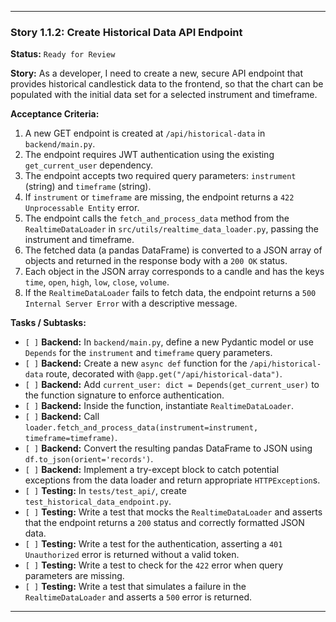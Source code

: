 ---

### **Story 1.1.2: Create Historical Data API Endpoint**

**Status:** `Ready for Review`

**Story:**
As a developer, I need to create a new, secure API endpoint that provides historical candlestick data to the frontend, so that the chart can be populated with the initial data set for a selected instrument and timeframe.

**Acceptance Criteria:**
1.  A new GET endpoint is created at `/api/historical-data` in `backend/main.py`.
2.  The endpoint requires JWT authentication using the existing `get_current_user` dependency.
3.  The endpoint accepts two required query parameters: `instrument` (string) and `timeframe` (string).
4.  If `instrument` or `timeframe` are missing, the endpoint returns a `422 Unprocessable Entity` error.
5.  The endpoint calls the `fetch_and_process_data` method from the `RealtimeDataLoader` in `src/utils/realtime_data_loader.py`, passing the instrument and timeframe.
6.  The fetched data (a pandas DataFrame) is converted to a JSON array of objects and returned in the response body with a `200 OK` status.
7.  Each object in the JSON array corresponds to a candle and has the keys `time`, `open`, `high`, `low`, `close`, `volume`.
8.  If the `RealtimeDataLoader` fails to fetch data, the endpoint returns a `500 Internal Server Error` with a descriptive message.

**Tasks / Subtasks:**
-   `[ ]` **Backend:** In `backend/main.py`, define a new Pydantic model or use `Depends` for the `instrument` and `timeframe` query parameters.
-   `[ ]` **Backend:** Create a new `async def` function for the `/api/historical-data` route, decorated with `@app.get("/api/historical-data")`.
-   `[ ]` **Backend:** Add `current_user: dict = Depends(get_current_user)` to the function signature to enforce authentication.
-   `[ ]` **Backend:** Inside the function, instantiate `RealtimeDataLoader`.
-   `[ ]` **Backend:** Call `loader.fetch_and_process_data(instrument=instrument, timeframe=timeframe)`.
-   `[ ]` **Backend:** Convert the resulting pandas DataFrame to JSON using `df.to_json(orient='records')`.
-   `[ ]` **Backend:** Implement a try-except block to catch potential exceptions from the data loader and return appropriate `HTTPException`s.
-   `[ ]` **Testing:** In `tests/test_api/`, create `test_historical_data_endpoint.py`.
-   `[ ]` **Testing:** Write a test that mocks the `RealtimeDataLoader` and asserts that the endpoint returns a `200` status and correctly formatted JSON data.
-   `[ ]` **Testing:** Write a test for the authentication, asserting a `401 Unauthorized` error is returned without a valid token.
-   `[ ]` **Testing:** Write a test to check for the `422` error when query parameters are missing.
-   `[ ]` **Testing:** Write a test that simulates a failure in the `RealtimeDataLoader` and asserts a `500` error is returned.

---